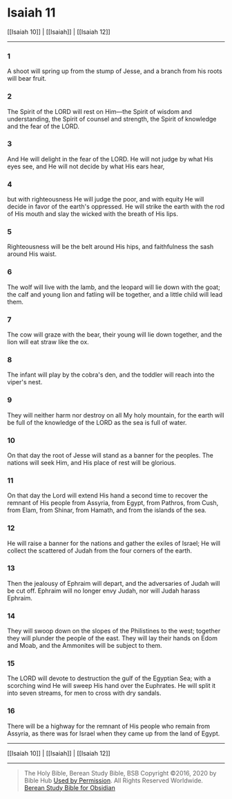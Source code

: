 # Isaiah 11

[[Isaiah 10]] | [[Isaiah]] | [[Isaiah 12]]

---

### 1
A shoot will spring up from the stump of Jesse, and a branch from his roots will bear fruit.

### 2
The Spirit of the LORD will rest on Him—the Spirit of wisdom and understanding, the Spirit of counsel and strength, the Spirit of knowledge and the fear of the LORD.

### 3
And He will delight in the fear of the LORD. He will not judge by what His eyes see, and He will not decide by what His ears hear,

### 4
but with righteousness He will judge the poor, and with equity He will decide in favor of the earth's oppressed. He will strike the earth with the rod of His mouth and slay the wicked with the breath of His lips.

### 5
Righteousness will be the belt around His hips, and faithfulness the sash around His waist.

### 6
The wolf will live with the lamb, and the leopard will lie down with the goat; the calf and young lion and fatling will be together, and a little child will lead them.

### 7
The cow will graze with the bear, their young will lie down together, and the lion will eat straw like the ox.

### 8
The infant will play by the cobra's den, and the toddler will reach into the viper's nest.

### 9
They will neither harm nor destroy on all My holy mountain, for the earth will be full of the knowledge of the LORD as the sea is full of water.

### 10
On that day the root of Jesse will stand as a banner for the peoples. The nations will seek Him, and His place of rest will be glorious.

### 11
On that day the Lord will extend His hand a second time to recover the remnant of His people from Assyria, from Egypt, from Pathros, from Cush, from Elam, from Shinar, from Hamath, and from the islands of the sea.

### 12
He will raise a banner for the nations and gather the exiles of Israel; He will collect the scattered of Judah from the four corners of the earth.

### 13
Then the jealousy of Ephraim will depart, and the adversaries of Judah will be cut off. Ephraim will no longer envy Judah, nor will Judah harass Ephraim.

### 14
They will swoop down on the slopes of the Philistines to the west; together they will plunder the people of the east. They will lay their hands on Edom and Moab, and the Ammonites will be subject to them.

### 15
The LORD will devote to destruction the gulf of the Egyptian Sea; with a scorching wind He will sweep His hand over the Euphrates. He will split it into seven streams, for men to cross with dry sandals.

### 16
There will be a highway for the remnant of His people who remain from Assyria, as there was for Israel when they came up from the land of Egypt.

---

[[Isaiah 10]] | [[Isaiah]] | [[Isaiah 12]]

---

> The Holy Bible, Berean Study Bible, BSB
> Copyright &copy;2016, 2020 by Bible Hub
> [Used by Permission](https://berean.bible/terms.htm). All Rights Reserved Worldwide.
> [Berean Study Bible for Obsidian](https://github.com/gapmiss/berean-study-bible-for-obsidian)</small>

